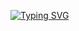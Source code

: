 [![Typing SVG](https://readme-typing-svg.demolab.com?font=Fira+Code&weight=1000&size=30&pause=1000&color=EF2DF7&background=1102FF00&center=verdadeiro&vCenter=falso&repeat=verdadeiro&random=falso&width=435&lines=%F0%9D%91%B4%F0%9D%92%80+%F0%9D%91%B5%F0%9D%91%A8%F0%9D%91%B4%F0%9D%91%AC+%F0%9D%91%B9%F0%9D%91%B6%F0%9D%91%B5%F0%9D%91%A8%F0%9D%91%AC%F0%9D%91%B3+%E2%98%9D%EF%B8%8F;%F0%9D%98%BF%F0%9D%99%80%F0%9D%99%91+%F0%9D%99%81%F0%9D%99%90%F0%9D%99%87%F0%9D%99%87+%F0%9D%99%8E%F0%9D%99%8F%F0%9D%98%BC%F0%9D%98%BE%F0%9D%99%86+%F0%9F%A7%91%E2%80%8D%F0%9F%92%BB)](https://git.io/typing-svg)
